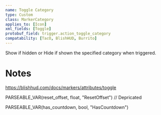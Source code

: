 ```yaml
---
name: Toggle Category
type: Custom
class: MarkerCategory
applies_to: [Icon]
xml_fields: [Toggle]
protobuf_field: trigger.action_toggle_category
compatability: [TacO, BlishHUD, Burrito]
---
```

Show if hidden or Hide if shown the specified category when triggered.

Notes
=====

https://blishhud.com/docs/markers/attributes/toggle






PARSEABLE_VAR(reset_offset, float, "ResetOffset") // Depricated

PARSEABLE_VAR(has_countdown, bool, "HasCountdown")
